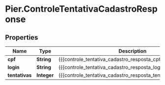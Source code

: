 # Pier.ControleTentativaCadastroResponse

## Properties
Name | Type | Description | Notes
------------ | ------------- | ------------- | -------------
**cpf** | **String** | {{{controle_tentativa_cadastro_resposta_cpf_descricao}}} | [optional] 
**login** | **String** | {{{controle_tentativa_cadastro_resposta_login_descricao}}} | [optional] 
**tentativas** | **Integer** | {{{controle_tentativa_cadastro_resposta_tentativas_descricao}}} | [optional] 



